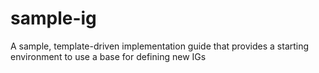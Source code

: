 # sample-ig
A sample, template-driven implementation guide that provides a starting environment to use a base for defining new IGs
 
